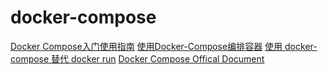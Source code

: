 # docker-compose

[Docker Compose入门使用指南](https://www.jianshu.com/p/4c4b8e8f9f55)
[使用Docker-Compose编排容器](http://www.dockerinfo.net/4257.html)
[使用 docker-compose 替代 docker run](https://beginor.github.io/2017/06/08/use-compose-instead-of-run.html)
[Docker Compose Offical Document](https://docs.docker.com/compose/)
